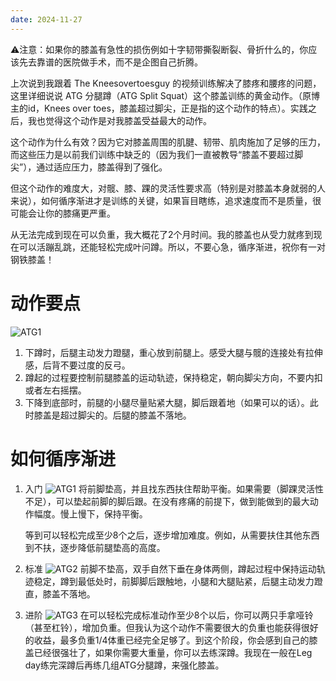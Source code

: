 ```yaml
---
date: 2024-11-27
---
```


⚠️注意：如果你的膝盖有急性的损伤例如十字韧带撕裂断裂、骨折什么的，你应该先去靠谱的医院做手术，而不是企图自己折腾。

上次说到我跟着 The Kneesovertoesguy 的视频训练解决了膝疼和腰疼的问题，这里详细说说 ATG 分腿蹲（ATG Split Squat）这个膝盖训练的黄金动作。（原博主的id，Knees over toes，膝盖超过脚尖，正是指的这个动作的特点）。实践之后，我也觉得这个动作是对我膝盖受益最大的动作。

这个动作为什么有效？因为它对膝盖周围的肌腱、韧带、肌肉施加了足够的压力，而这些压力是以前我们训练中缺乏的（因为我们一直被教导“膝盖不要超过脚尖”），通过适应压力，膝盖得到了强化。

但这个动作的难度大，对髋、膝、踝的灵活性要求高（特别是对膝盖本身就弱的人来说），如何循序渐进才是训练的关键，如果盲目瞎练，追求速度而不是质量，很可能会让你的膝痛更严重。

从无法完成到现在可以负重，我大概花了2个月时间。我的膝盖也从受力就疼到现在可以活蹦乱跳，还能轻松完成叶问蹲。所以，不要心急，循序渐进，祝你有一对钢铁膝盖！

# 动作要点

![ATG1](https://mmbiz.qpic.cn/sz_mmbiz_png/AWQFEiar7OJVpv29NQAFeiciblXibtekt6DhfXnjcyDvDIRcJffC3ph4Icvd0Fg74sictghQaKnicRDCk6Z1MfGAaBmQ/640?wx_fmt=png&from=appmsg&tp=webp&wxfrom=5&wx_lazy=1&wx_co=1)

1. 下蹲时，后腿主动发力蹬腿，重心放到前腿上。感受大腿与髋的连接处有拉伸感，后背不要过度的反弓。
2. 蹲起的过程要控制前腿膝盖的运动轨迹，保持稳定，朝向脚尖方向，不要内扣或者左右摇摆。
3. 下降到底部时，前腿的小腿尽量贴紧大腿，脚后跟着地（如果可以的话）。此时膝盖是超过脚尖的。后腿的膝盖不落地。

  

# 如何循序渐进

1. 入门
	![ATG1](https://mmbiz.qpic.cn/sz_mmbiz_png/AWQFEiar7OJVpv29NQAFeiciblXibtekt6Dh21LqwSITPibk4eAic3XqlSFibBFwwZ8FpmVNUaZrOjp4Yg6Kch3ICVoaw/640?wx_fmt=png&from=appmsg&tp=webp&wxfrom=5&wx_lazy=1&wx_co=1)
	将前脚垫高，并且找东西扶住帮助平衡。如果需要（脚踝灵活性不足），可以垫起前脚的脚后跟。在没有疼痛的前提下，做到能做到的最大动作幅度。慢上慢下，保持平衡。
	
	等到可以轻松完成至少8个之后，逐步增加难度。例如，从需要扶住其他东西到不扶，逐步降低前腿垫高的高度。

2. 标准
	![ATG2](https://mmbiz.qpic.cn/sz_mmbiz_png/AWQFEiar7OJVpv29NQAFeiciblXibtekt6DhLm1kIld6rcUI71rJomdXRp0PN6HicHIMCEvt2XZFxficzuK6GBSb3jicA/640?wx_fmt=png&from=appmsg&tp=webp&wxfrom=5&wx_lazy=1&wx_co=1)
	前脚不垫高，双手自然下垂在身体两侧，蹲起过程中保持运动轨迹稳定，蹲到最低处时，前脚脚后跟触地，小腿和大腿贴紧，后腿主动发力蹬直，膝盖不落地。

3. 进阶
	![ATG3](https://mmbiz.qpic.cn/sz_mmbiz_png/AWQFEiar7OJVpv29NQAFeiciblXibtekt6DhBCro8Yyer6xwIwFC9rP6hC9uGMK0SjmNkUkGUK0bxoY7jPdkGNMoCQ/640?wx_fmt=png&from=appmsg&tp=webp&wxfrom=5&wx_lazy=1&wx_co=1)
	在可以轻松完成标准动作至少8个以后，你可以两只手拿哑铃（甚至杠铃），增加负重。但我认为这个动作不需要很大的负重也能获得很好的收益，最多负重1/4体重已经完全足够了。到这个阶段，你会感到自己的膝盖已经很强壮了，如果你需要大重量，你可以去练深蹲。我现在一般在Leg day练完深蹲后再练几组ATG分腿蹲，来强化膝盖。